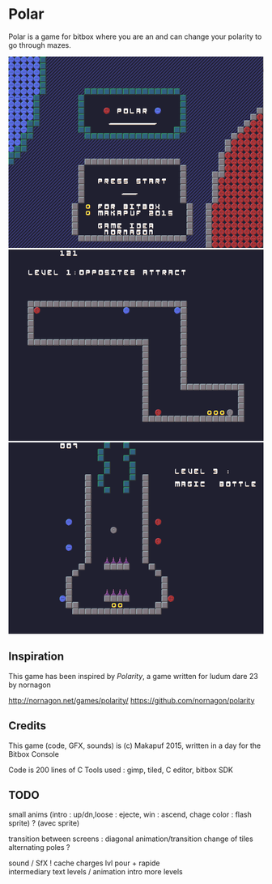 Polar
======

Polar is a game for bitbox where you are an and can change your polarity to go through mazes.

![Intro](doc/intro.png)
![Level1](doc/level1.png)
![Level3](doc/level3.png)


Inspiration
-----------
This game has been inspired by *Polarity*, a game written for ludum dare 23 by nornagon

 http://nornagon.net/games/polarity/
 https://github.com/nornagon/polarity

Credits
-------

This game (code, GFX, sounds) is (c) Makapuf 2015, written in a day for the Bitbox Console

Code is 200 lines of C
Tools used : gimp, tiled, C editor, bitbox SDK


TODO
----

small anims (intro : up/dn,loose : ejecte, win : ascend, chage color : flash sprite) ? (avec sprite)

transition between screens : diagonal animation/transition  change of tiles
alternating poles ?

sound / SfX ! 
cache charges lvl pour + rapide  
intermediary text levels / animation intro 
more levels 

